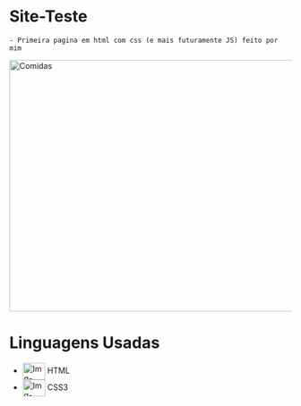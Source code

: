 # Site-Teste
~~~
- Primeira pagina em html com css (e mais futuramente JS) feito por mim
~~~ 
<!--        GIF        -->
<img  alt="Comidas" height="450" width="1100" src="https://images.unsplash.com/photo-1414235077428-338989a2e8c0?q=80&w=1470&auto=format&fit=crop&ixlib=rb-4.0.3&ixid=M3wxMjA3fDB8MHxwaG90by1wYWdlfHx8fGVufDB8fHx8fA%3D%3D">

<!--   Linguagens Usadas   --> 
# Linguagens Usadas
- <img align="center" alt="Img-HTML" height="30" width="40" src="https://cdn.jsdelivr.net/gh/devicons/devicon@latest/icons/html5/html5-original.svg"> HTML
- <img align="center" alt="Img-CSS" height="30" width="40" src="https://cdn.jsdelivr.net/gh/devicons/devicon@latest/icons/css3/css3-original.svg"> CSS3

<!--
- <img align="center" alt="Img-JavaS" haight="20" width="30" src="https://cdn.jsdelivr.net/gh/devicons/devicon@latest/icons/javascript/javascript-original.svg"> JAVASCRIPT
--> 

</div>
